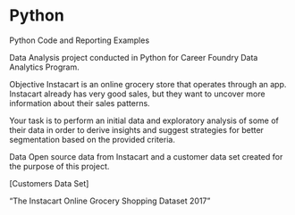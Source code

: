 # Python
Python Code and Reporting Examples

Data Analysis project conducted in Python for Career Foundry Data Analytics Program.

Objective
Instacart is an online grocery store that operates through an app. Instacart already has very good sales, but they want to uncover more information about their sales patterns.

Your task is to perform an initial data and exploratory analysis of some of their data in order to derive insights and suggest strategies for better segmentation based on the provided criteria.

Data
Open source data from Instacart and a customer data set created for the purpose of this project.

[Customers Data Set]

“The Instacart Online Grocery Shopping Dataset 2017”
